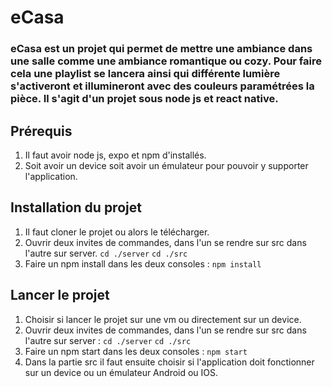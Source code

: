 # eCasa

### eCasa est un projet qui permet de mettre une ambiance dans une salle comme une ambiance romantique ou cozy. Pour faire cela une playlist se lancera ainsi qui différente lumière  s'activeront et illumineront avec des couleurs paramétrées la pièce. Il s'agit d'un projet sous node js et react native.

## Prérequis
1) Il faut avoir node js, expo et npm d'installés.
2) Soit avoir un device soit avoir un émulateur pour pouvoir y supporter l'application.


## Installation du projet

1) Il faut cloner le projet ou alors le télécharger.
2) Ouvrir deux invites de commandes, dans l'un se rendre sur src dans l'autre sur server.
``cd ./server``
``cd ./src``
3) Faire un npm install dans les deux consoles :
``npm install``


## Lancer le projet 
1) Choisir si lancer le projet sur une vm ou directement sur un device.
2) Ouvrir deux invites de commandes, dans l'un se rendre sur src dans l'autre sur server :
``cd ./server``
``cd ./src``
3) Faire un npm start dans les deux consoles :
``npm start``
4) Dans la partie src il faut ensuite choisir si l'application doit fonctionner sur un device ou un émulateur Android ou IOS.
